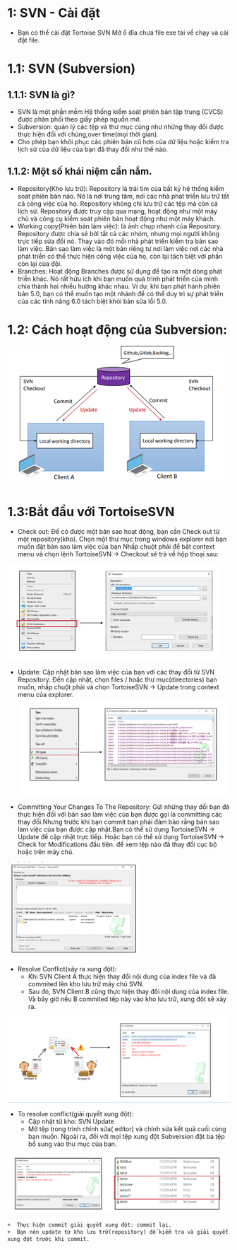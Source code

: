 # 1: SVN - Cài đặt
- Bạn có thể cài đặt Tortoise SVN
  Mở ổ đĩa chưa file exe tài về chạy và cài đặt file.
# 1.1: SVN (Subversion)
## 1.1.1: SVN là gì?
  - SVN là một phần mềm Hệ thống kiểm soát phiên bản tập trung (CVCS) được phân phối theo giấy phép nguồn mở.
  - Subversion:  quản lý các tệp và thư mục cũng như những thay đổi được thực hiện đối với chúng,over time(mọi thời gian).
  - Cho phép bạn khôi phục các phiên bản cũ hơn của dữ liệu hoặc kiểm tra lịch sử của dữ liệu của bạn đã thay đổi như thế nào.
## 1.1.2: Một số khái niệm cần nắm.
  - Repository(Kho lưu trữ): Repository là trái tim của bất kỳ hệ thống kiểm soát phiên bản nào. Nó là nơi trung tâm, nơi các nhà phát triển lưu trữ tất cả công việc của họ. Repository không chỉ lưu trữ các tệp mà còn cả lịch sử. Repository được truy cập qua mạng, hoạt động như một máy chủ và công cụ kiểm soát phiên bản hoạt động như một máy khách.
  - Working copy(Phiên bản làm việc): là ảnh chụp nhanh của Repository. Repository được chia sẻ bởi tất cả các nhóm, nhưng mọi người không trực tiếp sửa đổi nó. Thay vào đó mỗi nhà phát triển kiểm tra bản sao làm việc. Bản sao làm việc là một bản riêng tư nơi làm việc nơi các nhà phát triển có thể thực hiện công việc của họ, còn lại tách biệt với phần còn lại của đội.
  - Branches: Hoạt động Branches được sử dụng để tạo ra một dòng phát triển khác. Nó rất hữu ích khi bạn muốn quá trình phát triển của mình chia thành hai nhiều hướng khác nhau. Ví dụ: khi bạn phát hành phiên bản 5.0, bạn có thể muốn tạo một nhánh để có thể duy trì sự phát triển của các tính năng 6.0 tách biệt khỏi bản sửa lỗi 5.0.
# 1.2: Cách hoạt động của Subversion:
![VMWare](SVN(Subversion).PNG)
# 1.3:Bắt đầu với TortoiseSVN
  - Check out: Để có được một bản sao hoạt động, bạn cần Check out từ một repository(kho). Chọn một thư mục trong windows explorer nơi bạn muốn đặt bản sao làm việc của bạn Nhấp chuột phải để bật context menu và chọn lệnh TortoiseSVN → Checkout sẽ trả về hộp thoại sau:
  
![VMWare](dialog.PNG)

  - Update: Cập nhật bản sao làm việc của bạn với các thay đổi từ SVN Repository. Đến
cập nhật, chọn files / hoặc thư mục(directories) bạn muốn, nhấp chuột phải và chọn
TortoiseSVN → Update trong context menu của explorer.
![VMWare](updateSVN.PNG)

  - Committing Your Changes To The Repository: Gửi những thay đổi bạn đã thực hiện đối với bản sao làm việc của bạn được gọi là committing các thay đổi.Nhưng trước khi bạn commit bạn phải đảm bảo rằng bản sao làm việc của bạn được cập nhật.Bạn có thể sử dụng TortoiseSVN → Update để cập nhật trực tiếp. Hoặc bạn có thể sử dụng TortoiseSVN →  Check for Modifications đầu tiên. để xem tệp nào đã thay đổi cục bộ hoặc trên máy chủ.

![VMWare](Committing.PNG)

  - Resolve Conflict(xảy ra xung đột): 
      + Khi SVN Client A thực hiện thay đổi nội dung của  index file và đã commited lên kho lưu trữ máy chủ SVN.
      + Sau đó, SVN Client B cũng thực hiện thay đổi nội dung của index file. Và bây giờ nếu B commited tệp này vào kho lưu trữ, xung đột sẽ xảy ra.

![VMWare](Resolve.PNG)

  - To resolve conflict(giải quyết xung đột):
    +  Cập nhật từ kho: SVN Update
    +  Mở tệp trong trình chỉnh sửa( editor) và chỉnh sửa kết quả cuối cùng bạn muốn. Ngoài ra, đối với mọi tệp xung đột Subversion đặt ba tệp bổ sung vào thư mục của bạn.

![VMWare](resolveConflict.PNG)

    +  Thực hiện commit giải quyết xung đột: commit lại.
    +  Bạn nên update từ kho lưu trữ(repository) để kiểm tra và giải quyết xung đột trước khi commit.

